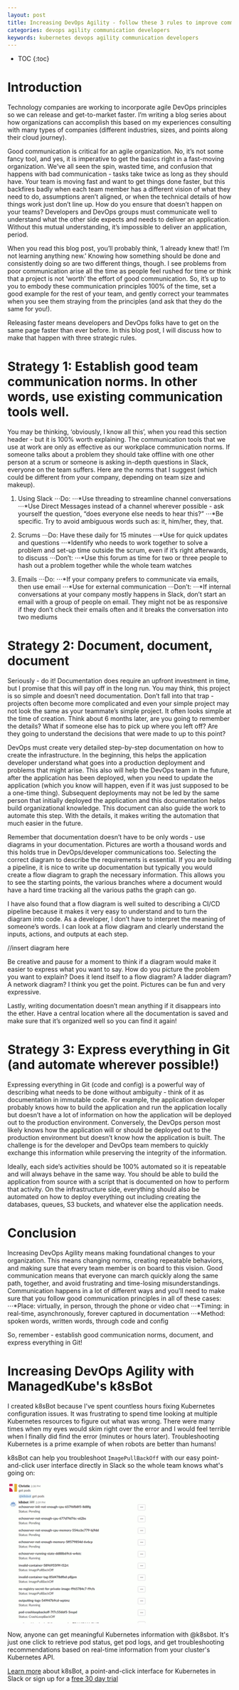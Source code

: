 ```yaml
---
layout: post
title: Increasing DevOps Agility - follow these 3 rules to improve communication between DevOps and Developers
categories: devops agility communication developers
keywords: kubernetes devops agility communication developers
---
```


* TOC
{:toc}

# Introduction

Technology companies are working to incorporate agile DevOps principles so we can release and get-to-market faster. I’m writing a blog series about how organizations can accomplish this based on my experiences consulting with many types of companies (different industries, sizes, and points along their cloud journey). 

Good communication is critical for an agile organization. No, it’s not some fancy tool, and yes, it is imperative to get the basics right in a fast-moving organization. We’ve all seen the spin, wasted time, and confusion that happens with bad communication - tasks take twice as long as they should have. Your team is moving fast and want to get things done faster, but this backfires badly when each team member has a different vision of what they need to do, assumptions aren’t aligned, or when the technical details of how things work just don’t line up. How do you ensure that doesn’t happen on your teams? Developers and DevOps groups must communicate well to understand what the other side expects and needs to deliver an application. Without this mutual understanding, it’s impossible to deliver an application, period. 

When you read this blog post, you’ll probably think, ‘I already knew that! I’m not learning anything new.’ Knowing how something should be done and consistently doing so are two different things, though. I see problems from poor communication arise all the time as people feel rushed for time or think that a project is not ‘worth’ the effort of good communication. So, it’s up to you to embody these communication principles 100% of the time, set a good example for the rest of your team, and gently correct your teammates when you see them straying from the principles (and ask that they do the same for you!).

Releasing faster means developers and DevOps folks have to get on the same page faster than ever before. In this blog post, I will discuss how to make that happen with three strategic rules.

# Strategy 1: Establish good team communication norms. In other words, use existing communication tools well.
You may be thinking, ‘obviously, I know all this’, when you read this section header - but it is 100% worth explaining. The communication tools that we use at work are only as effective as our workplace communication norms. If someone talks about a problem they should take offline with one other person at a scrum or someone is asking in-depth questions in Slack, everyone on the team suffers. Here are the norms that I suggest (which could be different from your company, depending on team size and makeup). 

1. Using Slack
⋅⋅⋅Do:
⋅⋅⋅*Use threading to streamline channel conversations
⋅⋅⋅*Use Direct Messages instead of a channel wherever possible - ask yourself the question, “does everyone else needs to hear this?”
⋅⋅⋅*Be specific.  Try to avoid ambiguous words such as: it, him/her, they, that.

2. Scrums
⋅⋅⋅Do: 	Have these daily for 15 minutes
⋅⋅⋅*Use for quick updates and questions
⋅⋅⋅*Identify who needs to work together to solve a problem and set-up time outside the scrum, even if it’s right afterwards, to discuss
⋅⋅⋅Don’t:
⋅⋅⋅*Use this forum as time for two or three people to hash out a problem together while the whole team watches

3. Emails
⋅⋅⋅Do:
⋅⋅⋅*If your company prefers to communicate via emails, then use email
⋅⋅⋅*Use for external communication
⋅⋅⋅Don’t:
⋅⋅⋅*If internal conversations at your company mostly happens in Slack, don’t start an email with a group of people on email.  They might not be as responsive if they don’t check their emails often and it breaks the conversation into two mediums

# Strategy 2: Document, document, document

Seriously - do it! Documentation does require an upfront investment in time, but I promise that this will pay off in the long run. You may think, this project is so simple and doesn’t need documentation. Don’t fall into that trap - projects often become more complicated and even your simple project may not look the same as your teammate’s simple project.  It often looks simple at the time of creation.  Think about 6 months later, are you going to remember the details?  What if someone else has to pick up where you left off?  Are they going to understand the decisions that were made to up to this point?

DevOps must create very detailed step-by-step documentation on how to create the infrastructure. In the beginning, this helps the application developer understand what goes into a production deployment and problems that might arise.  This also will help the DevOps team in the future, after the application has been deployed, when you need to update the application (which you know will happen, even if it was just supposed to be a one-time thing).  Subsequent deployments may not be led by the same person that initially deployed the application and this documentation helps build organizational knowledge.  This document can also guide the work to automate this step.  With the details, it makes writing the automation that much easier in the future.

Remember that documentation doesn’t have to be only words - use diagrams in your documentation. Pictures are worth a thousand words and this holds true in DevOps/developer communications too.  Selecting the correct diagram to describe the requirements is essential.  If you are building a pipeline, it is nice to write up documentation but typically you would create a flow diagram to graph the necessary information. This allows you to see the starting points, the various branches where a document would have a hard time tracking all the various paths the graph can go.

I have also found that a flow diagram is well suited to describing a CI/CD pipeline because it makes it very easy to understand and to turn the diagram into code.  As a developer, I don’t have to interpret the meaning of someone’s words.  I can look at a flow diagram and clearly understand the inputs, actions, and outputs at each step.

//insert diagram here

Be creative and pause for a moment to think if a diagram would make it easier to express what you want to say.  How do you picture the problem you want to explain?  Does it lend itself to a flow diagram?  A ladder diagram?  A network diagram?  I think you get the point.  Pictures can be fun and very expressive.

Lastly, writing documentation doesn’t mean anything if it disappears into the ether. Have a central location where all the documentation is saved and make sure that it’s organized well so you can find it again!

# Strategy 3: Express everything in Git (and automate wherever possible!)
Expressing everything in Git (code and config) is a powerful way of describing what needs to be done without ambiguity - think of it as documentation in immutable code.  For example, the application developer probably knows how to build the application and run the application locally but doesn’t have a lot of information on how the application will be deployed out to the production environment.  Conversely, the DevOps person most likely knows how the application will or should be deployed out to the production environment but doesn’t know how the application is built.  The challenge is for the developer and DevOps team members to quickly exchange this information while preserving the integrity of the information.

Ideally, each side’s activities should be 100% automated so it is repeatable and will always behave in the same way.  You should be able to build the application from source with a script that is documented on how to perform that activity.  On the infrastructure side, everything should also be automated on how to deploy everything out including creating the databases, queues, S3 buckets, and whatever else the application needs.  

# Conclusion

Increasing DevOps Agility means making foundational changes to your organization. This means changing norms, creating repeatable behaviors, and making sure that every team member is on board to this vision. Good communication means that everyone can march quickly along the same path, together, and avoid frustrating and time-losing misunderstandings. Communication happens in a lot of different ways and you’ll need to make sure that you follow good communication principles in all of these cases:
⋅⋅⋅*Place: virtually, in person, through the phone or video chat
⋅⋅⋅*Timing: in real-time, asynchronously, forever captured in documentation
⋅⋅⋅*Method: spoken words, written words, through code and config

So, remember - establish good communication norms, document, and express everything in Git!

# Increasing DevOps Agility with ManagedKube's k8sBot

I created k8sBot because I've spent countless hours fixing Kubernetes configuration issues. It was frustrating to spend time looking at multiple Kubernetes resources to figure out what was wrong. There were many times when my eyes would skim right over the error and I would feel terrible when I finally did find the error (minutes or hours later). Troubleshooting Kubernetes is a prime example of when robots are better than humans!

k8sBot can help you troubleshoot `ImagePullBackOff` with our easy point-and-click user interface directly in Slack so the whole team knows what's going on:

![k8sbot workflow - imagepullbackoff pod](/assets/blog/images/ImagePullBackOff.gif)

Now, anyone can get meaningful Kubernetes information with @k8sbot. It's just one click to retrieve pod status, get pod logs, and get troubleshooting recommendations based on real-time information from your cluster's Kubernetes API. 

<A HREF="https://managedkube.com">Learn more</a> about k8sBot, a point-and-click interface for Kubernetes in Slack or sign up for a <A HREF="https://managedkube.com/free-k8sbot-trial-signup">free 30 day trial</a>
